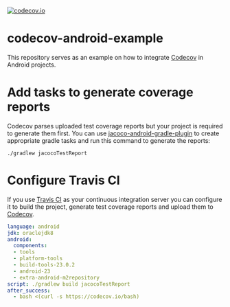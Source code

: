 [![codecov.io](https://codecov.io/github/arturdm/codecov-android-example/coverage.svg?branch=master)](https://codecov.io/github/arturdm/codecov-android-example?branch=master)

# codecov-android-example

This repository serves as an example on how to integrate [Codecov](https://codecov.io) in Android
projects.

# Add tasks to generate coverage reports

Codecov parses uploaded test coverage reports but your project is required to generate them first.
You can use [jacoco-android-gradle-plugin](https://github.com/arturdm/jacoco-android-gradle-plugin)
to create appropriate gradle tasks and run this command to generate the reports:

```
./gradlew jacocoTestReport
```

# Configure Travis CI

If you use [Travis CI](https://travis-ci.org) as your continuous integration server you can
configure it to build the project, generate test coverage reports and upload them to
[Codecov](https://codecov.io).

```yml
language: android
jdk: oraclejdk8
android:
  components:
  - tools
  - platform-tools
  - build-tools-23.0.2
  - android-23
  - extra-android-m2repository
script: ./gradlew build jacocoTestReport
after_success:
  - bash <(curl -s https://codecov.io/bash)
```

